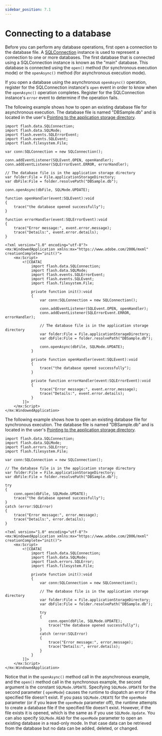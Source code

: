 ```yaml
---
sidebar_position: 7.1
---
```


# Connecting to a database

Before you can perform any database operations, first open a connection to the
database file. A
[SQLConnection](https://airsdk.dev/reference/actionscript/3.0/flash/data/SQLConnection.html)
instance is used to represent a connection to one or more databases. The first
database that is connected using a SQLConnection instance is known as the "main"
database. This database is connected using the `open()` method (for synchronous
execution mode) or the `openAsync()` method (for asynchronous execution mode).

If you open a database using the asynchronous `openAsync()` operation, register
for the SQLConnection instance's `open` event in order to know when the
`openAsync()` operation completes. Register for the SQLConnection instance's
`error` event to determine if the operation fails.

The following example shows how to open an existing database file for
asynchronous execution. The database file is named "DBSample.db" and is located
in the user's
[Pointing to the application storage directory](../working-with-the-file-system/using-the-air-file-system-api/working-with-file-objects-in-air.md#pointing-to-the-application-storage-directory).

    import flash.data.SQLConnection;
    import flash.data.SQLMode;
    import flash.events.SQLErrorEvent;
    import flash.events.SQLEvent;
    import flash.filesystem.File;

    var conn:SQLConnection = new SQLConnection();

    conn.addEventListener(SQLEvent.OPEN, openHandler);
    conn.addEventListener(SQLErrorEvent.ERROR, errorHandler);

    // The database file is in the application storage directory
    var folder:File = File.applicationStorageDirectory;
    var dbFile:File = folder.resolvePath("DBSample.db");

    conn.openAsync(dbFile, SQLMode.UPDATE);

    function openHandler(event:SQLEvent):void
    {
    	trace("the database opened successfully");
    }

    function errorHandler(event:SQLErrorEvent):void
    {
    	trace("Error message:", event.error.message);
    	trace("Details:", event.error.details);
    }

    <?xml version="1.0" encoding="utf-8"?>
    <mx:WindowedApplication xmlns:mx="https://www.adobe.com/2006/mxml" creationComplete="init()">
    	<mx:Script>
    		<![CDATA[
    			import flash.data.SQLConnection;
    			import flash.data.SQLMode;
    			import flash.events.SQLErrorEvent;
    			import flash.events.SQLEvent;
    			import flash.filesystem.File;

    			private function init():void
    			{
    				var conn:SQLConnection = new SQLConnection();

    				conn.addEventListener(SQLEvent.OPEN, openHandler);
    				conn.addEventListener(SQLErrorEvent.ERROR, errorHandler);

    				// The database file is in the application storage directory
    				var folder:File = File.applicationStorageDirectory;
    				var dbFile:File = folder.resolvePath("DBSample.db");

    				conn.openAsync(dbFile, SQLMode.UPDATE);
    			}

    			private function openHandler(event:SQLEvent):void
    			{
    				trace("the database opened successfully");
    			}

    			private function errorHandler(event:SQLErrorEvent):void
    			{
    				trace("Error message:", event.error.message);
    				trace("Details:", event.error.details);
    			}
    		]]>
    	</mx:Script>
    </mx:WindowedApplication>

The following example shows how to open an existing database file for
synchronous execution. The database file is named "DBSample.db" and is located
in the user's
[Pointing to the application storage directory](../working-with-the-file-system/using-the-air-file-system-api/working-with-file-objects-in-air.md#pointing-to-the-application-storage-directory).

    import flash.data.SQLConnection;
    import flash.data.SQLMode;
    import flash.errors.SQLError;
    import flash.filesystem.File;

    var conn:SQLConnection = new SQLConnection();

    // The database file is in the application storage directory
    var folder:File = File.applicationStorageDirectory;
    var dbFile:File = folder.resolvePath("DBSample.db");

    try
    {
    	conn.open(dbFile, SQLMode.UPDATE);
    	trace("the database opened successfully");
    }
    catch (error:SQLError)
    {
    	trace("Error message:", error.message);
    	trace("Details:", error.details);
    }

    <?xml version="1.0" encoding="utf-8"?>
    <mx:WindowedApplication xmlns:mx="https://www.adobe.com/2006/mxml" creationComplete="init()">
    	<mx:Script>
    		<![CDATA[
    			import flash.data.SQLConnection;
    			import flash.data.SQLMode;
    			import flash.errors.SQLError;
    			import flash.filesystem.File;

    			private function init():void
    			{
    				var conn:SQLConnection = new SQLConnection();

    				// The database file is in the application storage directory
    				var folder:File = File.applicationStorageDirectory;
    				var dbFile:File = folder.resolvePath("DBSample.db");

    				try
    				{
    					conn.open(dbFile, SQLMode.UPDATE);
    					trace("the database opened successfully");
    				}
    				catch (error:SQLError)
    				{
    					trace("Error message:", error.message);
    					trace("Details:", error.details);
    				}
    			}
    		]]>
    	</mx:Script>
    </mx:WindowedApplication>

Notice that in the `openAsync()` method call in the asynchronous example, and
the `open()` method call in the synchronous example, the second argument is the
constant `SQLMode.UPDATE`. Specifying `SQLMode.UPDATE` for the second parameter
( `openMode`) causes the runtime to dispatch an error if the specified file
doesn't exist. If you pass `SQLMode.CREATE` for the `openMode` parameter (or if
you leave the `openMode` parameter off), the runtime attempts to create a
database file if the specified file doesn't exist. However, if the file exists
it is opened, which is the same as if you use `SQLMode.Update`. You can also
specify `SQLMode.READ` for the `openMode` parameter to open an existing database
in a read-only mode. In that case data can be retrieved from the database but no
data can be added, deleted, or changed.
